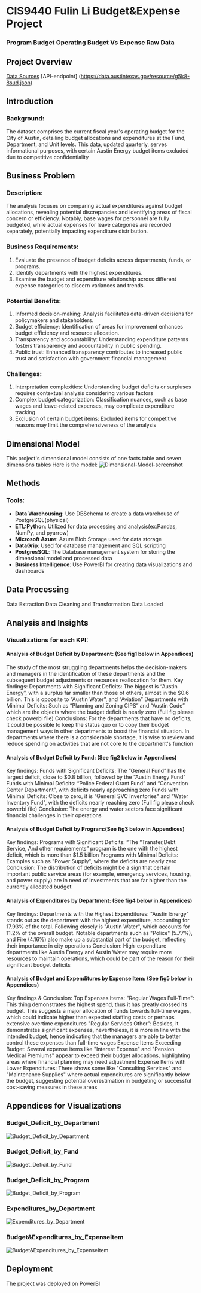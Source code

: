 # CIS9440 Fulin Li Budget&Expense Project

### Program Budget Operating Budget Vs Expense Raw Data

## Project Overview
[Data Sources](https://data.austintexas.gov/Budget-and-Finance/Program-Budget-Operating-Budget-Vs-Expense-Raw-Dat/g5k8-8sud/about_data)
[API-endpoint] (https://data.austintexas.gov/resource/g5k8-8sud.json)

## Introduction
### Background:
The dataset comprises the current fiscal year's operating budget for the City of Austin, detailing budget allocations and expenditures at the Fund, Department, and Unit levels. This data, updated quarterly, serves informational purposes, with certain Austin Energy budget items excluded due to competitive confidentiality

## Business Problem
### Description:
The analysis focuses on comparing actual expenditures against budget allocations, revealing potential discrepancies and identifying areas of fiscal concern or efficiency. Notably, base wages for personnel are fully budgeted, while actual expenses for leave categories are recorded separately, potentially impacting expenditure distribution.

### Business Requirements:
1. Evaluate the presence of budget deficits across departments, funds, or programs.
2. Identify departments with the highest expenditures.
3. Examine the budget and expenditure relationship across different expense categories to discern variances and trends.

### Potential Benefits:
1. Informed decision-making: Analysis facilitates data-driven decisions for policymakers and stakeholders.
2. Budget efficiency: Identification of areas for improvement enhances budget efficiency and resource allocation.
3. Transparency and accountability: Understanding expenditure patterns fosters transparency and accountability in public spending.
4. Public trust: Enhanced transparency contributes to increased public trust and satisfaction with government financial management

### Challenges:
1. Interpretation complexities: Understanding budget deficits or surpluses requires contextual analysis considering various factors
2. Complex budget categorization: Classification nuances, such as base wages and leave-related expenses, may complicate expenditure tracking
3. Exclusion of certain budget items: Excluded items for competitive reasons may limit the comprehensiveness of the analysis

## Dimensional Model
This project's dimensional model consists of one facts table and seven dimensions tables
Here is the model:
![Dimensional-Model-screenshot](https://github.com/FULIN2024/cis9440hw12/assets/159972695/4cdfb42b-40f1-49c5-a0e3-dd621b3b03c0)


## Methods

### Tools:
- **Data Warehousing**: Use DBSchema to create a data warehouse of PostgreSQL(physical)
- **ETL:Python**: Utilized for data processing and analysis(ex:Pandas, NumPy, and pyarrow)
- **Microsoft Azure**: Azure Blob Storage used for data storage
- **DataGrip**: Used for database management and SQL scripting
- **PostgresSQL**: The Database management system for storing the dimensional model and processed data
- **Business Intelligence**: Use PowerBI for creating data visualizations and dashboards

## Data Processing
Data Extraction
Data Cleaning and Transformation
Data Loaded

## Analysis and Insights
### Visualizations for each KPI:

#### Analysis of Budget Deficit by Department: (See fig1 below in Appendices)
The study of the most struggling departments helps the decision-makers and managers in the identification of these departments and the subsequent budget adjustments or resources reallocation for them.
Key findings:
Departments with Significant Deficits: The biggest is “Austin Energy”, with a surplus far smaller than those of others, almost in the $0.6 billion. This is opposite to “Austin Water”, and “Aviation”
Departments with Minimal Deficits: Such as “Planning and Zoning CIPS” and “Austin Code” which are the objects where the budget deficit is nearly zero (Full fig please check powerbi file)
Conclusions:
For the departments that have no deficits, it could be possible to keep the status quo or to copy their budget management ways in other departments to boost the financial situation.
In departments where there is a considerable shortage, it is wise to review and reduce spending on activities that are not core to the department's function

#### Analysis of Budget Deficit by Fund: (See fig2 below in Appendices)
Key findings:
Funds with Significant Deficits: The “General Fund” has the largest deficit, close to $0.8 billion, followed by the “Austin Energy Fund”
Funds with Minimal Deficits: “Police Federal Grant Fund” and “Convention Center Department”, with deficits nearly approaching zero
Funds with Minimal Deficits: Close to zero, it is “General SVC Inventories" and "Water Inventory Fund", with the deficits nearly reaching zero (Full fig please check powerbi file)
Conclusion: The energy and water sectors face significant financial challenges in their operations

#### Analysis of Budget Deficit by Program:(See fig3 below in Appendices)
Key findings:
Programs with Significant Deficits: “The “Transfer,Debt Service, And other requirements” program is the one with the highest deficit, which is more than $1.5 billion
Programs with Minimal Deficits: Examples such as "Power Supply", where the deficits are nearly zero
Conclusion: The distribution of deficits might be a sign that certain important public service areas (for example, emergency services, housing, and power supply) are in need of investments that are far higher than the currently allocated budget


#### Analysis of Expenditures by Department: (See fig4 below in Appendices)
Key findings:
Departments with the Highest Expenditures: "Austin Energy" stands out as the department with the highest expenditure, accounting for 17.93% of the total. Following closely is "Austin Water", which accounts for 11.2% of the overall budget. Notable departments such as "Police" (5.77%), and Fire (4.16%) also make up a substantial part of the budget, reflecting their importance in city operations
Conclusion: High-expenditure departments like Austin Energy and Austin Water may require more resources to maintain operations, which could be part of the reason for their significant budget deficits

#### Analysis of Budget and Expenditures by Expense Item: (See fig5 below in Appendices)
Key findings & Conclusion:
Top Expenses Items: 
"Regular Wages Full-Time": This thing demonstrates the highest spend, thus it has greatly crossed its budget. This suggests a major allocation of funds towards full-time wages, which could indicate higher than expected staffing costs or perhaps extensive overtime expenditures
"Regular Services Other": Besides, it demonstrates significant expenses, nevertheless, it is more in line with the intended budget, hence indicating that the managers are able to better control these expenses than full-time wages
Expense Items Exceeding Budget:
Several expense items like "Interest Expense" and "Pension Medical Premiums" appear to exceed their budget allocations, highlighting areas where financial planning may need adjustment
Expense Items with Lower Expenditures:
There shows some like "Consulting Services" and "Maintenance Supplies" where actual expenditures are significantly below the budget, suggesting potential overestimation in budgeting or successful cost-saving measures in these areas




## Appendices for Visualizations
### Budget_Deficit_by_Department
![Budget_Deficit_by_Department](https://github.com/FULIN2024/cis9440hw12/assets/159972695/d11a3bbe-352d-4316-9399-251bc7e3c296)

### Budget_Deficit_by_Fund
![Budget_Deficit_by_Fund](https://github.com/FULIN2024/cis9440hw12/assets/159972695/21bac8b0-6c1d-4cd4-bdfd-83ffa150595f)

### Budget_Deficit_by_Program
![Budget_Deficit_by_Program](https://github.com/FULIN2024/cis9440hw12/assets/159972695/56032acf-2e80-4329-8abb-d2ba751fb903)

### Expenditures_by_Department
![Expenditures_by_Department](https://github.com/FULIN2024/cis9440hw12/assets/159972695/4bcabed3-d944-4dc2-b623-0ef25409473c)

### Budget&Expenditures_by_ExpenseItem
![Budget&Expenditures_by_ExpenseItem](https://github.com/FULIN2024/cis9440hw12/assets/159972695/548aecee-586c-455e-91b6-b30f5776dedc)


## Deployment
The project was deployed on PowerBI


